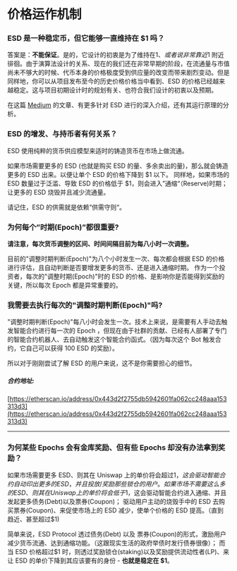 # 价格运作机制

### ESD 是一种稳定币，但它能够一直维持在 $1 吗？

答案是：**不能保证**。是的，它设计的初衷是为了维持在$1、或者说 非常靠近$1 附近徘徊。由于演算法设计的关系、现在的我们还在非常早期的阶段，在流通量与市值尚未不够大的时候、代币本身的价格极度受到供应量的改变而带来剧烈变动。但是同样地，你可以从项目发布至今的历史价格价格当中看到、ESD 的价格已经越来越稳定。这与项目初期设计时的规划有关、也符合我们设计的初衷以及预期。

在这篇 [Medium](https://medium.com/@0xans/ess-a-brief-intro-towards-novel-elastic-stablecoin-implementation-607e86654a9f) 的文章、有更多针对 ESD 进行的深入介绍，还有其运行原理的分析。

### ESD 的增发、与持币者有何关系？

ESD 使用纯粹的货币供应模型来适时的铸造货币在市场上做流通。

如果市场需要更多的 ESD (也就是购买 ESD 的量、多余卖出的量)，那么就会铸造更多的 ESD 出来。以便让单个 ESD 的价格下降到 $1 以下。
同样地，如果市场的 ESD 数量过于泛滥、导致 ESD 的价格低于 $1，则会进入”通缩“（Reserve)时期；让更多的 ESD 烧毁并且减少流通量。

请记住，ESD 的供需就是依赖”供需守则“。

### 为何每个”时期(Epoch)”都很重要?

**请注意，每次货币调整的区间、时间间隔目前为每八小时一次调整。**

目前的"调整时期判断(Epoch)"为八个小时发生一次、每次都会根据 ESD 的价格进行评估，且自动判断是否要增发更多的货币、还是进入通缩时期。
作为一个投资者，每次的"调整时期(Epoch)"时的 ESD 的价格、是影响你是否能得到奖励的关键，所以每次 Epoch 都是异常重要的。

### 我需要去执行每次的"调整时期判断(Epoch)"吗?

"调整时期判断(Epoch)"每八小时会发生一次。技术上来说，是需要有人手动去触发智能合约进行每一次的 Epoch ，但现在由于社群的贡献、已经有人部署了专门的智能合约机器人、去自动触发这个智能合约函式。（因为每次这个 Bot 触发合约，它自己可以获得 100 ESD 的奖励）。

所以对于刚刚尝试了解 ESD 的用户来说，这不是你需要担心的细节。

##### 合约地址:

[https://etherscan.io/address/0x443d2f2755db5942601fa062cc248aaa153313d3](https://etherscan.io/address/0x443d2f2755db5942601fa062cc248aaa153313d3)

---

### 为何某些 Epochs 会有金库奖励、但有些 Epochs 却没有办法拿到奖励？

如果市场需要更多 ESD、则其在 Uniswap 上的单价将会超过$1，这会驱动智能合约自动印出更多的 ESD，并且投放/奖励那些锁仓的用户。
如果市场不需要这么多的 ESD、则其在 Uniswap 上的单价将会低于$1，这会驱动智能合约进入通缩、并且发起更多债务(Debt)以及票券(Coupon)；
驱动用户主动的烧毁手中的 ESD 去购买票券(Coupon)、来促使市场上的 ESD 减少，使单个价格的 ESD 提高。（直到趋近、甚至超过$1)

简单来说，ESD Protocol 透过债务(Debt) 以及 票券(Coupon)的形式，激励用户减少货币流通、达到通缩功能。（这跟现实生活的政府举债时发行债券很像）；
而当 ESD 价格超过$1 时，则透过奖励锁仓(staking)以及奖励提供流动性者(LP)、来让 ESD 的单价下降到其应该要有的身份 - **也就是稳定在 $1**。
